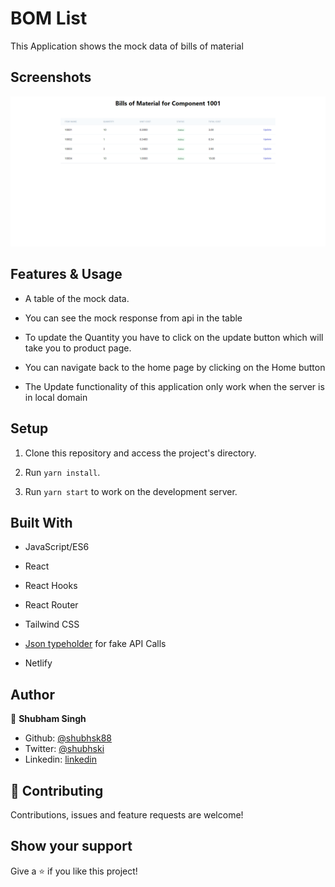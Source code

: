# BOM List

This Application shows the mock data of bills of material

## Screenshots

![screenshot](screenshot.png)

## Features & Usage

- A table of the mock data.
- You can see the mock response from api in the table
- To update the Quantity you have to click on the update button which will take you to product page.

- You can navigate back to the home page by clicking on the Home button
- The Update functionality of this application only work when the server is in local domain

## Setup

1. Clone this repository and access the project's directory.
2. Run `yarn install`.

3. Run `yarn start` to work on the development server.

## Built With

- JavaScript/ES6

- React
- React Hooks
- React Router
- Tailwind CSS
- [Json typeholder](https://jsonplaceholder.typicode.com/) for fake API Calls
- Netlify

## Author

👤 **Shubham Singh**

- Github: [@shubhsk88](https://github.com/shubhsk88)
- Twitter: [@shubhski](twitter.com/shubski)
- Linkedin: [linkedin](https://www.linkedin.com/in/shubhski/)

## 🤝 Contributing

Contributions, issues and feature requests are welcome!

## Show your support

Give a ⭐️ if you like this project!
